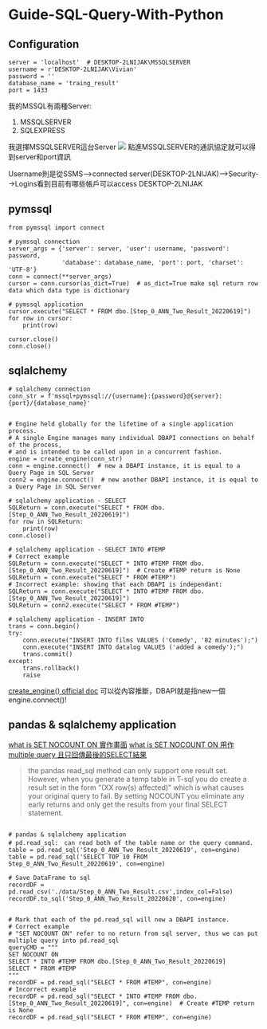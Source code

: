 # Guide-SQL-Query-With-Python
## Configuration
```python=
server = 'localhost'  # DESKTOP-2LNIJAK\MSSQLSERVER
username = r'DESKTOP-2LNIJAK\Vivian'
password = ''
database_name = 'traing_result'
port = 1433
```
我的MSSQL有兩種Server:
1. MSSQLSERVER
2. SQLEXPRESS

我選擇MSSQLSERVER這台Server
![](https://i.imgur.com/G2fodvR.png)
點進MSSQLSERVER的通訊協定就可以得到server和port資訊

Username則是從SSMS-->connected server(DESKTOP-2LNIJAK)-->Security-->Logins看到目前有哪些帳戶可以access DESKTOP-2LNIJAK


## pymssql
```python=
from pymssql import connect

# pymssql connection
server_args = {'server': server, 'user': username, 'password': password,
               'database': database_name, 'port': port, 'charset': 'UTF-8'}
conn = connect(**server_args)
cursor = conn.cursor(as_dict=True)  # as_dict=True make sql return row data which data type is dictionary

# pymssql application
cursor.execute("SELECT * FROM dbo.[Step_0_ANN_Two_Result_20220619]")
for row in cursor:
    print(row)

cursor.close()
conn.close()
```

## sqlalchemy
```python=
# sqlalchemy connection
conn_str = f'mssql+pymssql://{username}:{password}@{server}:{port}/{database_name}'


# Engine held globally for the lifetime of a single application process.
# A single Engine manages many individual DBAPI connections on behalf of the process,
# and is intended to be called upon in a concurrent fashion.
engine = create_engine(conn_str)
conn = engine.connect()  # new a DBAPI instance, it is equal to a Query Page in SQL Server
conn2 = engine.connect()  # new another DBAPI instance, it is equal to a Query Page in SQL Server

# sqlalchemy application - SELECT
SQLReturn = conn.execute("SELECT * FROM dbo.[Step_0_ANN_Two_Result_20220619]")
for row in SQLReturn:
    print(row)
conn.close()

# sqlalchemy application - SELECT INTO #TEMP
# Correct example
SQLReturn = conn.execute("SELECT * INTO #TEMP FROM dbo.[Step_0_ANN_Two_Result_20220619]")  # Create #TEMP return is None
SQLReturn = conn.execute("SELECT * FROM #TEMP")
# Incorrect example: showing that each DBAPI is independant:
SQLReturn = conn.execute("SELECT * INTO #TEMP FROM dbo.[Step_0_ANN_Two_Result_20220619]")
SQLReturn = conn2.execute("SELECT * FROM #TEMP")

# sqlalchemy application - INSERT INTO
trans = conn.begin()
try:
    conn.execute("INSERT INTO films VALUES ('Comedy', '82 minutes');")
    conn.execute("INSERT INTO datalog VALUES ('added a comedy');")
    trans.commit()
except:
    trans.rollback()
    raise
```
[create_engine() official doc](https://docs.sqlalchemy.org/en/13/core/connections.html)
可以從內容推斷，DBAPI就是指new一個engine.connect()!


## pandas & sqlalchemy application
[what is SET NOCOUNT ON 實作畫面](https://ithelp.ithome.com.tw/articles/10198514)
[what is SET NOCOUNT ON 用作 multiple query 且只回傳最後的SELECT結果](https://stackoverflow.com/questions/49516278/python-running-sql-query-with-temp-tables)
> the pandas read_sql method can only support one result set. However, when you generate a temp table in T-sql you do create a result set in the form "(XX row(s) affected)" which is what causes your original query to fail. By setting NOCOUNT you eliminate any early returns and only get the results from your final SELECT statement.

```python=

# pandas & sqlalchemy application
# pd.read_sql:　can read both of the table name or the query command.
table = pd.read_sql('Step_0_ANN_Two_Result_20220619', con=engine)
table = pd.read_sql('SELECT TOP 10 FROM Step_0_ANN_Two_Result_20220619', con=engine)

# Save DataFrame to sql
recordDF = pd.read_csv('./data/Step_0_ANN_Two_Result.csv',index_col=False)
recordDF.to_sql('Step_0_ANN_Two_Result_20220620', con=engine)


# Mark that each of the pd.read_sql will new a DBAPI instance.
# Correct example
# "SET NOCOUNT ON" refer to no return from sql server, thus we can put multiple query into pd.read_sql
queryCMD = """
SET NOCOUNT ON
SELECT * INTO #TEMP FROM dbo.[Step_0_ANN_Two_Result_20220619]
SELECT * FROM #TEMP
"""
recordDF = pd.read_sql("SELECT * FROM #TEMP", con=engine)
# Incorrect example
recordDF = pd.read_sql("SELECT * INTO #TEMP FROM dbo.[Step_0_ANN_Two_Result_20220619]", con=engine)  # Create #TEMP return is None
recordDF = pd.read_sql("SELECT * FROM #TEMP", con=engine)
```